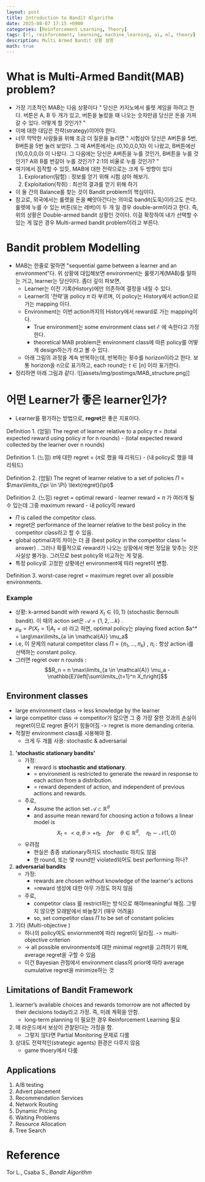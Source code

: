 ```yaml
---
layout: post
title: Introduction to Bandit Algorithm
date: 2025-08-07 17:15 +0900
categories: [Reinforcement Learning, Theory]
tags: [rl, reinforcement, learning, machine_learning, ai, ml, theory]
description: Multi Armed Bandit 상황 설명
math: true
---
```


# What is Multi-Armed Bandit(MAB) problem?
- 가장 기초적인 MAB는 다음 상황이다
	"
	당신은 카지노에서 룰렛 게임을 하려고 한다. 버튼은 A, B 두 개가 있고, 버튼을 눌렀을 때 나오는 숫자만큼 당신은 돈을 가져갈 수 있다. 어떻게 할 것인가?
	"
- 이에 대한 대답은 전략(strategy)이어야 한다.
- 너무 막막한 사람들을 위해 조금 더 질문을 늘리면
	"
	시험삼아 당신은 A버튼을 5번, B버튼을 5번 눌러 보았다. 그 때 A버튼에서는 (0,10,0,0,10) 이 나왔고, B버튼에선 (10,0,0,0,0) 이 나왔다. 그 다음에는 당신은 A버튼을 누를 것인가, B버튼을 누를 것인가? A와 B를 번갈아 누를 것인가? 2:1의 비율로 누를 것인가?
	"
- 여기에서 짐작할 수 있듯, MAB에 대한 전략으로는 크게 두 방향이 있다
	1. Exploration(탐험) : 정보를 얻기 위해 시험 삼아 해보기.
	2. Exploitation(착취) : 최선의 결과를 얻기 위해 하기
- 이 둘 간의 Balance를 찾는 것이 Bandit problem의 핵심이다.
- 참고로, 외국에서는 룰렛을 돈을 빼앗아간다는 의미로 bandit(도둑)이라고도 쓴다. 룰렛에 누를 수 있는 버튼(또는 레버)이 두 개 일 경우 double-arm이라고 한다. 즉, 위의 상황은 Double-armed bandit 상황인 것이다. 이걸 확장하여 내가 선택할 수 있는 게 많은 경우 Multi-armed bandit problem이라고 부른다.

# Bandit problem Modelling
- MAB는 한줄로 말하면 "sequential game between a learner and an environment"다. 위 상황에 대입해보면 environment는 룰렛기계(MAB)를 말하는 거고, learner는 당신이다. 좀더 깊이 파보면,
	- Learner는 이전 기록(History)에만 의존하여 결정을 내릴 수 있다. 
	- Learner의 '전략'을 policy $\pi$ 라 부르며, 이 policy는 History에서 action으로 가는 mapping 이다.
	- Environment는 이번 action까지의 History에서 reward로 가는 mapping이다.
		- True environment는 some environment class set $\mathcal{E}$ 에 속한다고 가정한다.
		- theoretical MAB problem은 environment class에 따른 policy를 어떻게 design하는가 라고 볼 수 있다.
	- 아래 그림의 과정을 계속 반복하는데, 반복하는 횟수를 horizon이라고 한다. 보통 horizon을 n으로 표기하고, each round는 $t \in [n]$ 이라 표기한다.
- 정리하면 아래 그림과 같다. 
![[assets/img/postimgs/MAB_structure.png]]


# 어떤 Learner가 좋은 learner인가?
- Learner를 평가하는 방법으로, **regret**은 좋은 지표이다.

Definition 1. (엄밀) The regret of learner relative to a policy $\pi$ = (total expected reward using policy $\pi$ for n rounds) - (total expected reward collected by the learner over n rounds)

Definition 1. (느낌) $\pi$에 대한 regret = ($\pi$로 했을 때 리워드) - (내 policy로 했을 때 리워드)

Definition 2. (엄밀) The regret of learner relative to a set of policies $\Pi$ = $\max\limits_{\pi \in \Pi} \text{regret}(\pi)$  

Definition 2. (느낌) regret = optimal reward - learner reward = $\pi$ 가 여러개 될 수 있는데 그중 maximum reward - 내 policy의 reward

- $\Pi$ is called the competitor class.
- regret은 performance of the learner relative to the best policy in the competitor class라고 할 수 있음.
- global optimal과의 차이는 더 큼 (best policy in the competitor class != answer) . 그러나 확률적으로 reward가 나오는 상황에서 매번 정답을 맞추는 것은 사실상 불가능. 그러므로 best policy와 비교하는 게 맞음.
- 특정 policy로 고정한 상황에선 environment에 따라 regret이 변함. 

Definition 3. worst-case regret = maximum regret over all possible environments.

### Example
- 상황: k-armed bandit with reward $X_t \in \{0, 1\}$ (stochastic Bernoulli bandit). 이 때의 action set은 $\mathcal{A} = \{ 1,2, ... k\}$ .
- $\mu_a = P(X_t = 1 | A_t = a)$ 라고 하면, optimal policy는 playing fixed action $a^* = \arg\max\limits_{a \in \mathcal{A}} \mu_a$  
- i.e, 이 문제의 natural competitor class $\Pi = \{\pi_1, ..., \pi_k \}$ , $\pi_i$ : 항상 action i를 선택하는 constant policy.
- 그러면 regret over n rounds : $$R_n = n \max\limits_{a \in \mathcal{A}} \mu_a - \mathbb{E}\left[\sum\limits_{t=1}^n X_t\right]$$
## Environment classes
- large environment class -> less knowledge by the learner
- large competitor class -> competitor가 많으면 그 중 가장 잘한 것과의 손실이 regret이므로 regret 줄이기 힘들어짐 -> regret is more demanding criteria.
- 적절한 environment class를 사용해야 함.
	- 크게 두 개를 사용: stochastic & adversarial
1. **'stochastic stationary bandits'**
	- 가정:
		- reward is **stochastic and stationary**.
		- = environment is restricted to generate the reward in response to each action from a distribution.
		- = reward dependent of action, and independent of previous actions and rewards.
	- 주로,
		- Assume the action set $\mathcal{A} \subset \mathbb{R}^d$  
		- and assume mean reward for choosing action $a$ follows a linear model is  $$X_t = <a,\theta> + \eta_t \quad for \quad \theta \in \mathbb{R}^d,\quad \eta_t \sim \mathcal{N}(1,0)$$
	- 우려점
		- 현실은 종종 stationary하지도 stochastic 하지도 않음
		- 한 round, 또는 몇 round만 violated되어도 best performing 하나?
2. **adversarial bandits**
	- 가정:
		- rewards are chosen without knowledge of the learner's actions
		- =reward 생성에 대한 아무 가정도 하지 않음
	- 주로,
		- competitor class 를 restrict하는 방식으로 해야meaningful 해짐. 그렇지 않으면 모래밭에서 바늘찾기 (매우 어려움)
		- so, set competitor class $\Pi$ to be set of constant policies
3. 기타 (Multi-objective )
	- 하나의 policy여도 enviornment에 따라 regret이 달라짐. -> multi-objective criterion
	- -> all possible environments에 대한 minimal regret을 고려하기 위해, average regret을 구할 수 있음
	- 이건 Bayesian 관점에서 environment class의 prior에 따라 average cumulative regret을 minimize하는 것


## Limitations of Bandit Framework
1. learner’s available choices and rewards tomorrow are not affected by their decisions today라고 가정. 즉, 미래 계획을 안함.
	- long-term planning 이 필요한 경우 Reinforcement Learning 필요
2. 매 라운드에서 보상이 관찰된다는 가정을 함.
	- 그렇지 않다면 Partial Monitoring 문제로 다룸
3. 상대도 전략적인(strategic agents) 환경은 다루지 않음
	- game thoery에서 다룸


## Applications
1. A/B testing
2. Advert placement
3. Recommendation Services
4. Network Routing
5. Dynamic Pricing
6. Waiting Problems
7. Resource Allocation
8. Tree Search



# Reference
Tor L., Csaba S., *Bandit Algorithm* 

